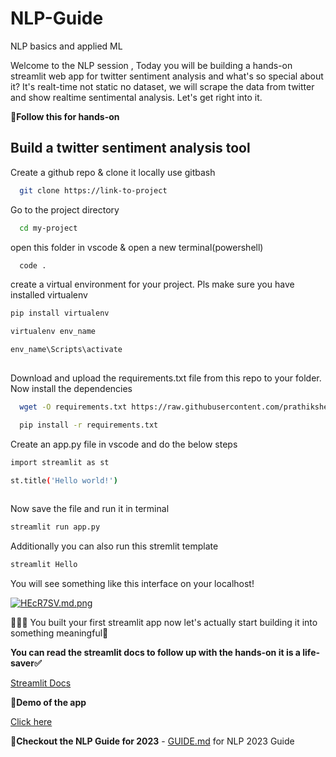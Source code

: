 # NLP-Guide
NLP basics and applied ML

Welcome to the NLP session , Today you will be building a hands-on streamlit web app for twitter sentiment analysis and what's so special about it? It's realt-time not static no dataset, we will scrape the data from twitter and show realtime sentimental analysis. Let's get right into it. 


🔼**Follow this for hands-on**

## Build a twitter sentiment analysis tool

Create a github repo & clone it locally use gitbash

```bash
  git clone https://link-to-project
```

Go to the project directory

```bash
  cd my-project
```

open this folder in vscode & open a new terminal(powershell)

```bash
  code .

```

create a virtual environment for your project. Pls make sure you have installed virtualenv

```bash
pip install virtualenv

virtualenv env_name

env_name\Scripts\activate
  
```
Download and upload the requirements.txt file from this repo to your folder. Now install the dependencies

```bash
  wget -O requirements.txt https://raw.githubusercontent.com/prathikshetty2002/NLP-Guide/main/requirements.txt

  pip install -r requirements.txt

```

Create an app.py file in vscode and do the below steps

```bash
import streamlit as st

st.title('Hello world!')
  
```
Now save the file and run it in terminal

```bash
streamlit run app.py

```
Additionally you can also run this stremlit template
```bash
streamlit Hello

```
You will see something like this interface on your localhost!

[![HEcR7SV.md.png](https://iili.io/HEcR7SV.md.png)](https://freeimage.host/i/HEcR7SV)

🎉👨‍💻 You built your first streamlit app now let's actually start building it into something meaningful🚀


**You can read the streamlit docs to follow up with the hands-on it is a life-saver✅**

[Streamlit Docs](https://docs.streamlit.io/)

🔼**Demo of the app**

[Click here](https://prathikshetty2002-nlp-guide-for-beginners-app-0yhv3l.streamlit.app/)

🔼**Checkout the NLP Guide for 2023** - [GUIDE.md](https://github.com/prathikshetty2002/NLP-Guide/blob/main/GUIDE.md) for NLP 2023 Guide
